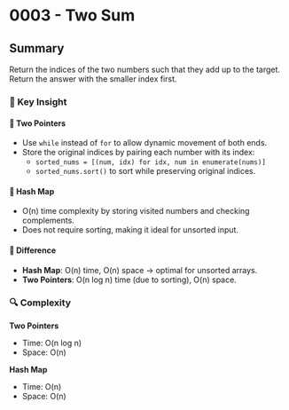 # 0003 - Two Sum

## Summary

Return the indices of the two numbers such that they add up to the target.  
Return the answer with the smaller index first.

### 🧠 Key Insight

#### 🔸 Two Pointers
- Use `while` instead of `for` to allow dynamic movement of both ends.
- Store the original indices by pairing each number with its index:
  - `sorted_nums = [(num, idx) for idx, num in enumerate(nums)]`
  - `sorted_nums.sort()` to sort while preserving original indices.

#### 🔸 Hash Map
- O(n) time complexity by storing visited numbers and checking complements.
- Does not require sorting, making it ideal for unsorted input.

#### 🔁 Difference
- **Hash Map**: O(n) time, O(n) space → optimal for unsorted arrays.
- **Two Pointers**: O(n log n) time (due to sorting), O(n) space.

### 🔍 Complexity

**Two Pointers**
- Time: O(n log n)
- Space: O(n)

**Hash Map**
- Time: O(n)
- Space: O(n)
